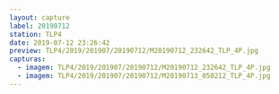 ```yaml
---
layout: capture
label: 20190712
station: TLP4
date: 2019-07-12 23:26:42
preview: TLP4/2019/201907/20190712/M20190712_232642_TLP_4P.jpg
capturas:
  - imagem: TLP4/2019/201907/20190712/M20190712_232642_TLP_4P.jpg
  - imagem: TLP4/2019/201907/20190712/M20190713_050212_TLP_4P.jpg
---
```

